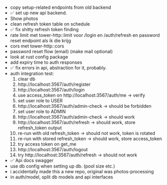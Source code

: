 * copy setup-related endpoints from old backend
* ✅ set up new api backend.
* Show photos
* clean refresh token table on schedule
* ✅ fix shitty refresh token finding
* rate limit met tower-http::limit voor /login en /auth/refresh en password reset endpoint als ik die krijg
* cors met tower-http::cors
* password reset flow (email) (make mail optional)
* look at rust config package
* add expiry time to auth responses
* ✅ fix errors in api, abstraction for it, probably.
* auth integration test:
  1. clear db
  2. http://localhost:3567/auth/register
  3. http://localhost:3567/auth/login
  4. use access_token on http://localhost:3567/auth/me -> verify
  5. set user role to USER
  6. http://localhost:3567/auth/admin-check -> should be forbidden
  7. set user role to ADMIN
  8. http://localhost:3567/auth/admin-check -> should work
  9. http://localhost:3567/auth/refresh -> should work, store refresh_token output
  10. re-run with old refresh_token -> should not work, token is rotated
  11. re-run with stored refresh_token -> should work, store access_token
  12. try access token on get_me
  13. http://localhost:3567/auth/logout
  14. try http://localhost:3567/auth/refresh -> should not work
* ✅ Api docs swagger
* use db config when setting up db. (pool size etc.)
* i accidentally made this a new repo, original was photos-processing
* in auth/model, split db models and api interfaces